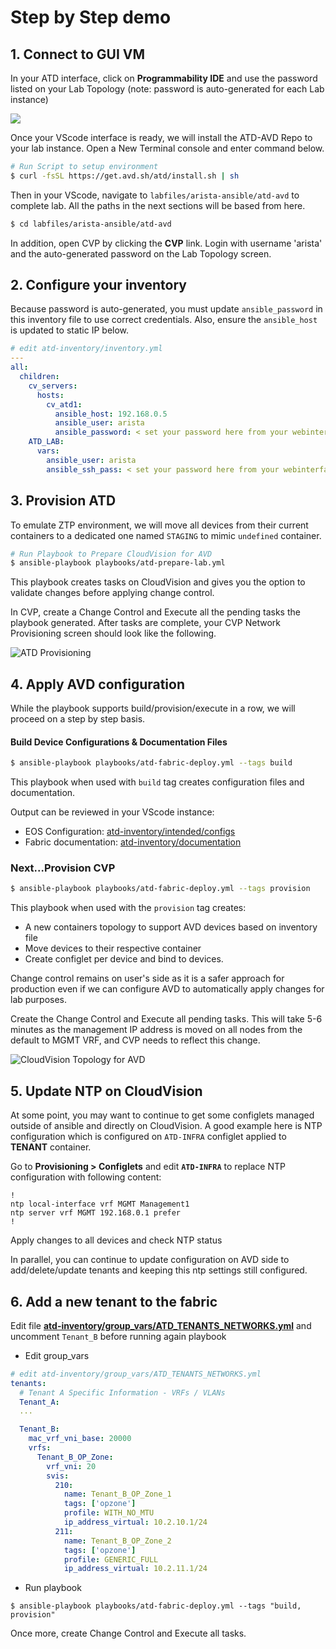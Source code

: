 # Step by Step demo

## 1. Connect to GUI VM

In your ATD interface, click on __Programmability IDE__ and use the password listed on your Lab Topology (note: password is auto-generated for each Lab instance)

![](./docs/imgs/atd-interface.png)

Once your VScode interface is ready, we will install the ATD-AVD Repo to your lab instance.  Open a New Terminal console and enter command below.

```bash
# Run Script to setup environment
$ curl -fsSL https://get.avd.sh/atd/install.sh | sh
```

Then in your VScode, navigate to `labfiles/arista-ansible/atd-avd` to complete lab. All the paths in the next sections will be based from here.

```bash
$ cd labfiles/arista-ansible/atd-avd
```


In addition, open CVP by clicking the __CVP__ link.  Login with username 'arista' and the auto-generated password on the Lab Topology screen.
## 2. Configure your inventory

Because password is auto-generated, you must update `ansible_password` in this inventory file to use correct credentials.  Also, ensure the `ansible_host` is updated to static IP below.

```yaml
# edit atd-inventory/inventory.yml
---
all:
  children:
    cv_servers:
      hosts:
        cv_atd1:
          ansible_host: 192.168.0.5
          ansible_user: arista
          ansible_password: < set your password here from your webinterface >
    ATD_LAB:
      vars:
        ansible_user: arista
        ansible_ssh_pass: < set your password here from your webinterface >
```

## 3. Provision ATD

To emulate ZTP environment, we will move all devices from their current containers to a dedicated one named `STAGING` to mimic `undefined` container.

```bash
# Run Playbook to Prepare CloudVision for AVD
$ ansible-playbook playbooks/atd-prepare-lab.yml
```

This playbook creates tasks on CloudVision and gives you the option to validate changes before applying change control.

In CVP, create a Change Control and Execute all the pending tasks the playbook generated.  After tasks are complete, your CVP Network Provisioning screen should look like the following.

![ATD Provisioning](docs/imgs/atd-topo-provisioning.png)

## 4. Apply AVD configuration

While the playbook supports build/provision/execute in a row, we will proceed on a step by step basis.

#### Build Device Configurations & Documentation Files

```bash
$ ansible-playbook playbooks/atd-fabric-deploy.yml --tags build
```

This playbook when used with `build` tag creates configuration files and documentation.

Output can be reviewed in your VScode instance:

* EOS Configuration: [atd-inventory/intended/configs](atd-inventory/intended/configs)
* Fabric documentation: [atd-inventory/documentation](atd-inventory/documentation)

### Next...Provision CVP

```bash
$ ansible-playbook playbooks/atd-fabric-deploy.yml --tags provision
```

This playbook when used with the `provision` tag creates:

* A new containers topology to support AVD devices based on inventory file
* Move devices to their respective container
* Create configlet per device and bind to devices.

Change control remains on user's side as it is a safer approach for production even if we can configure AVD to automatically apply changes for lab purposes.

Create the Change Control and Execute all pending tasks.   This will take 5-6 minutes as the management IP address is moved on all nodes from the default to MGMT VRF, and CVP needs to reflect this change.

![CloudVision Topology for AVD](./docs/imgs/atd-topo-avd.png)

## 5. Update NTP on CloudVision

At some point, you may want to continue to get some configlets managed outside of ansible and directly on CloudVision. A good example here is NTP configuration which is configured on `ATD-INFRA` configlet applied to __TENANT__ container.

Go to __Provisioning > Configlets__ and edit __`ATD-INFRA`__ to replace NTP configuration with following content:

```eos
!
ntp local-interface vrf MGMT Management1
ntp server vrf MGMT 192.168.0.1 prefer
!
```

Apply changes to all devices and check NTP status

In parallel, you can continue to update configuration on AVD side to add/delete/update tenants and keeping this ntp settings still configured.

## 6. Add a new tenant to the fabric

Edit file __[atd-inventory/group_vars/ATD_TENANTS_NETWORKS.yml](atd-inventory/group_vars/ATD_TENANTS_NETWORKS.yml)__ and uncomment `Tenant_B` before running again playbook

* Edit group_vars

```yaml
# edit atd-inventory/group_vars/ATD_TENANTS_NETWORKS.yml
tenants:
  # Tenant A Specific Information - VRFs / VLANs
  Tenant_A:
  ...

  Tenant_B:
    mac_vrf_vni_base: 20000
    vrfs:
      Tenant_B_OP_Zone:
        vrf_vni: 20
        svis:
          210:
            name: Tenant_B_OP_Zone_1
            tags: ['opzone']
            profile: WITH_NO_MTU
            ip_address_virtual: 10.2.10.1/24
          211:
            name: Tenant_B_OP_Zone_2
            tags: ['opzone']
            profile: GENERIC_FULL
            ip_address_virtual: 10.2.11.1/24
```

* Run playbook

```
$ ansible-playbook playbooks/atd-fabric-deploy.yml --tags "build, provision"
```

Once more, create Change Control and Execute all tasks.